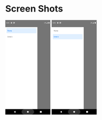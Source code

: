 # Screen Shots
<img src="https://github.com/ArunKumarVallal99/Navigation/blob/Drawer-Navigation/Screenshots/Screenshot_1607686773.png" height='300'>

<img src="https://github.com/ArunKumarVallal99/Navigation/blob/Drawer-Navigation/Screenshots/Screenshot_1607686783.png" height='300'>